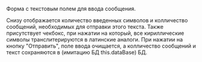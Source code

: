Форма с текстовым полем для ввода сообщения.

Снизу отображается количество введенных символов и колличество сообщений, необходимых для отправки этого текста.
Также присутствует чекбокс, при нажатии на который, все кириллические символы транслитерируются в латинские аналоги.
При нажатии на кнопку "Отправить", поле ввода очищается, а колличество сообщений и текст сохраняются в (имитацию БД this.dataBase) БД.
